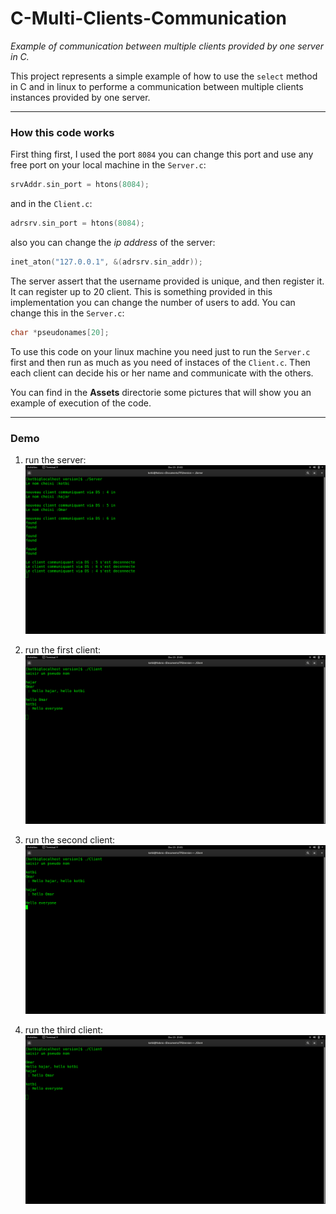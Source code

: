 # C-Multi-Clients-Communication

*Example of communication between multiple clients provided by one server in C.*

This project represents a simple example of how to use the `select` method in C and in linux to performe a communication between multiple clients instances provided by one server.
***
### How this code works

First thing first, I used the port `8084` you can change this port and use any free port on your local machine
in the `Server.c`:

``` c
srvAddr.sin_port = htons(8084);
```

and in the `Client.c`:

``` c
adrsrv.sin_port = htons(8084);
```

also you can change the *ip address* of the server:

``` c
inet_aton("127.0.0.1", &(adrsrv.sin_addr));
```

The server assert that the username provided is unique, and then register it. It can register up to 20 client. This is something provided in this implementation you can change the number of users to add. You can change this in the `Server.c`:

``` c
char *pseudonames[20];
```

To use this code on your linux machine you need just to run the `Server.c` first and then run as much as you need of instaces of the `Client.c`. Then each client can decide his or her name and communicate with the others.

You can find in the **Assets** directorie some pictures that will show you an example of execution of the code.
***

### Demo
1. run the server:
![server](Assets/server.png)

2. run the first client:
![first client](Assets/client-1.png)

2. run the second client:
![second client](Assets/client-2.png)

2. run the third client:
![second client](Assets/client-3.png)